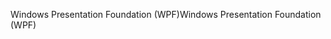 <span data-ttu-id="bfb7c-101">Windows Presentation Foundation (WPF)</span><span class="sxs-lookup"><span data-stu-id="bfb7c-101">Windows Presentation Foundation (WPF)</span></span>